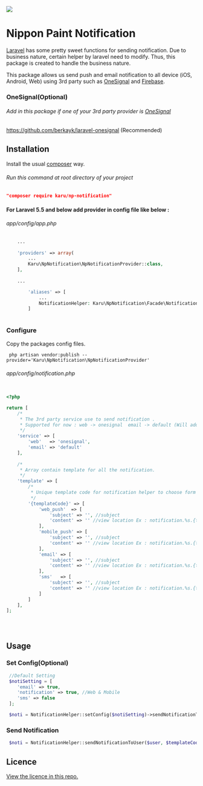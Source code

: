 <img src="https://websso.nipponpaint.com.my/img/logo/nippon-logo.png"></p>
# Nippon Paint Notification 
[Laravel](http://laravel.com/) has some pretty sweet functions for sending notification. Due to business nature, certain helper by laravel need to modify. Thus, this package is created to handle the business nature.

This package allows us send push and email notification to all device (iOS, Android, Web) using 3rd party such as [OneSignal](https://onesignal.com/) and [Firebase](https://firebase.google.com).

### OneSignal(Optional)
###### Add in this package if one of your 3rd party provider is [OneSignal](https://onesignal.com/)
https://github.com/berkayk/laravel-onesignal (Recommended)

## Installation

Install the usual [composer](https://getcomposer.org/) way.

###### Run this command at root directory of your project
```json
"composer require karu/np-notification"
```

#### For Laravel 5.5 and below add provider in config file like below : 
###### app/config/app.php 
```php
	...
	
	'providers' => array(
		...
		Karu\NpNotification\NpNotificationProvider::class,
	],
	
	...

        'aliases' => [
            ...
            NotificationHelper: Karu\NpNotification\Facade\NotificationFacade::class
        ]
```
#

### Configure

Copy the packages config files.

```
 php artisan vendor:publish --provider='Karu\NpNotification\NpNotificationProvider'
```

###### app/config/notification.php

```php

<?php

return [
    /*
     * The 3rd party service use to send notification .
     * Supported for now : web -> onesignal  email -> default (Will add in more service in feature)
     */
    'service' => [
        'web'   => 'onesignal',
        'email' => 'default'
    ],
    
    /*
     * Array contain template for all the notification.
     */
    'template' => [
        /*
         * Unique template code for notification helper to choose form the view folder.
         */
        '{templateCode}' => [
            'web_push'  => [
                'subject' => '', //subject
                'content' => '' //view location Ex : notification.%s.{templateCode}.pic.email_subject (%s -> country_code)
            ],
            'mobile_push' => [
                'subject' => '', //subject
                'content' => '' //view location Ex : notification.%s.{templateCode}.pic.email_subject (%s -> country_code)
            ],
            'email' => [
                'subject' => '', //subject
                'content' => '' //view location Ex : notification.%s.{templateCode}.pic.email_subject (%s -> country_code)
            ],
            'sms'   => [
                'subject' => '', //subject
                'content' => '' //view location Ex : notification.%s.{templateCode}.pic.email_subject (%s -> country_code)
            ]
        ]
    ],
];


    
```

## Usage

### Set Config(Optional) 

```php
 //Default Setting
 $notiSetting = [
    'email' => true,
    'notification' => true, //Web & Mobile
    'sms' => false
 ];

 $noti = NotificationHelper::setConfig($notiSetting)->sendNotificationToUser($user, $templateCode, $extraParam);

```

### Send Notification

```php
 $noti = NotificationHelper::sendNotificationToUser($user, $templateCode, $extraParam);
```

## Licence

[View the licence in this repo.](https://github.com/karunais13/np-notification/blob/master/LICENSE)
